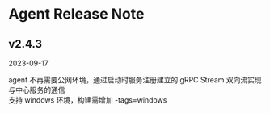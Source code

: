 # Agent Release Note

## v2.4.3

2023-09-17

agent 不再需要公网环境，通过启动时服务注册建立的 gRPC Stream 双向流实现与中心服务的通信  
支持 windows 环境，构建需增加 -tags=windows
